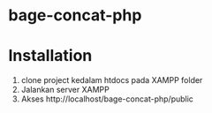 # bage-concat-php

# Installation 

1. clone project kedalam htdocs pada XAMPP folder
2. Jalankan server XAMPP
3. Akses http://localhost/bage-concat-php/public
